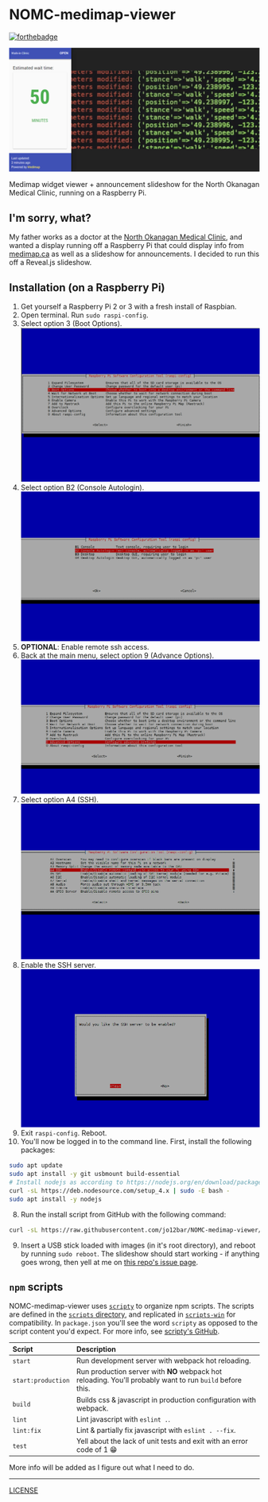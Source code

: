 # NOMC-medimap-viewer

[![forthebadge](http://forthebadge.com/images/badges/gluten-free.svg)](http://forthebadge.com)

![Screenshot of NOMC-medimap-viewer](./README-images/NOMC-medimap-viewer.png)

Medimap widget viewer + announcement slideshow for the North Okanagan Medical Clinic, running on a Raspberry Pi.

## I'm sorry, what?
My father works as a doctor at the [North Okanagan Medical Clinic](http://www.health-local.com/biz/walk-in-clinics/vernon/british-columbia/north-okanagan-medical-clinic/), and wanted a display running off a Raspberry Pi that could display info from [medimap.ca](https://medimap.ca) as well as a slideshow for announcements. I decided to run this off a Reveal.js slideshow.

## Installation (on a Raspberry Pi)
1. Get yourself a Raspberry Pi 2 or 3 with a fresh install of Raspbian.
2. Open terminal. Run `sudo raspi-config`.
3. Select option 3 (Boot Options). ![Screenshot of `raspi-config`](./README-images/raspi-config-1.png)
4. Select option B2 (Console Autologin). ![Screenshot of `raspi-config`](./README-images/raspi-config-2.png)
5. **OPTIONAL**: Enable remote ssh access.
  1. Back at the main menu, select option 9 (Advance Options). ![Screenshot of `raspi-config`](./README-images/raspi-config-3.png)
  2. Select option A4 (SSH). ![Screenshot of `raspi-config`](./README-images/raspi-config-4.png)
  3. Enable the SSH server. ![Screenshot of `raspi-config`](./README-images/raspi-config-5.png)
6. Exit `raspi-config`. Reboot.
7. You'll now be logged in to the command line. First, install the following packages:
```bash
sudo apt update
sudo apt install -y git usbmount build-essential
# Install nodejs as according to https://nodejs.org/en/download/package-manager/#debian-and-ubuntu-based-linux-distributions
curl -sL https://deb.nodesource.com/setup_4.x | sudo -E bash -
sudo apt install -y nodejs
```
8. Run the install script from GitHub with the following command:
```bash
curl -sL https://raw.githubusercontent.com/jo12bar/NOMC-medimap-viewer/master/raspi-scripts/install.bash | bash -
```
9. Insert a USB stick loaded with images (in it's root directory), and reboot by running `sudo reboot`. The slideshow should start working - if anything goes wrong, then yell at me on [this repo's issue page](https://github.com/jo12bar/NOMC-medimap-viewer/issues).

## `npm` scripts
NOMC-medimap-viewer uses [`scripty`](https://github.com/testdouble/scripty) to organize npm scripts. The scripts are defined in the [`scripts` directory](./scripts), and replicated in [`scripts-win`](./scripts-win) for compatibility. In `package.json` you'll see the word `scripty` as opposed to the script content you'd expect. For more info, see [scripty's GitHub](https://github.com/testdouble/scripty).

| Script             | Description     |
| :----------------- | :------------------------------------------------------------------------ |
| `start`            | Run development server with webpack hot reloading.                        |
| `start:production` | Run production server with **NO** webpack hot reloading. You'll probably want to run `build` before this. |
| `build`            | Builds css & javascript in production configuration with webpack.         |
| `lint`             | Lint javascript with `eslint .`.                                          |
| `lint:fix`         | Lint & partially fix javascript with `eslint . --fix`.                    |
| `test`             | Yell about the lack of unit tests and exit with an error code of 1 :grin: |

More info will be added as I figure out what I need to do.

---
[LICENSE](./LICENSE)
